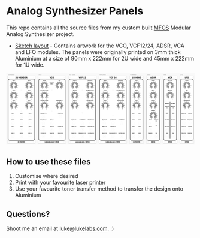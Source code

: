 # Analog Synthesizer Panels

This repo contains all the source files from my custom built [MFOS](http://musicfromouterspace.com/index.php?MAINTAB=SYNTHDIY&VPW=1854&VPH=866) Modular Analog Synthesizer project.

- [Sketch layout](https://github.com/LukeLabs/analog-synthesizer-panels/tree/master/MFOS) - Contains artwork for the VCO, VCF12/24, ADSR, VCA and LFO modules.
The panels were originally printed on 3mm thick Aluminium at a size of 90mm x 222mm for 2U wide and 45mm x 222mm for 1U wide.

![MFOS Modular Analog Synthesizer panels in Sketch format](https://raw.githubusercontent.com/LukeLabs/analog-synthesizer-panels/master/MFOS/MFOS-Panels.png)

## How to use these files

1. Customise where desired
1. Print with your favourite laser printer
1. Use your favourite toner transfer method to transfer the design onto Aluminium

## Questions?

Shoot me an email at [luke@lukelabs.com](mailto:luke@lukelabs.com). :)
